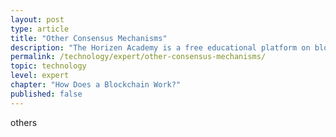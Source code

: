 ```yaml
---
layout: post
type: article
title: "Other Consensus Mechanisms"
description: "The Horizen Academy is a free educational platform on blockchain technology, cryptocurrency, and privacy. This chapter is is not available yet. We add content frequently, sign up for our newsletter for notifications when it's released."
permalink: /technology/expert/other-consensus-mechanisms/
topic: technology
level: expert
chapter: "How Does a Blockchain Work?"
published: false
---
```


others
